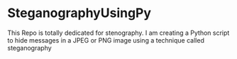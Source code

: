 # SteganographyUsingPy
This Repo is totally dedicated for stenography. I am creating a Python script to hide messages in a JPEG or PNG image using a technique called steganography
